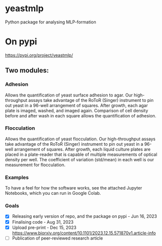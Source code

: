 # yeastmlp
Python package for analysing MLP-formation

# On pypi
https://pypi.org/project/yeastmlp/

## Two modules:
### Adhesion
Allows the quantification of yeast surface adhesion to agar. Our high-throughput assays take advantage of the RoToR (Singer) instrument to pin out yeast in a 96-well arrangement of squares. After growth, each agar plate is imaged, washed, and imaged again. Comparison of cell density before and after wash in each square allows the quantification of adhesion.

### Flocculation
Allows the quantification of yeast flocculation. Our high-throughput assays take advantage of the RoToR (Singer) instrument to pin out yeast in a 96-well arrangement of squares. After growth, each liquid culture plates are placed in a plate-reader that is capable of multiple measurements of optical density per well. The coefficient of variation (std/mean) in each well is our measurement for flocculation.

### Examples
To have a feel for how the software works, see the attached Jupyter Notebooks, which you can run in Google Colab.


### Goals

- [x] Releasing early version of repo, and the package on pypi - Jun 16, 2023
- [x] Finalising code - Aug 31, 2023
- [x] Upload pre-print - Dec 15, 2023  https://www.biorxiv.org/content/10.1101/2023.12.15.571870v1.article-info
- [ ] Publication of peer-reviewed research article
